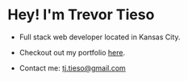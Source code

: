 # Hey! I'm Trevor Tieso

- Full stack web developer located in Kansas City. 

- Checkout out my portfolio [here](https://tj-tieso.github.io/portfolio). 

- Contact me: <tj.tieso@gmail.com>

<!--
**tj-tieso/tj-tieso** is a ✨ _special_ ✨ repository because its `README.md` (this file) appears on your GitHub profile.

Here are some ideas to get you started:

- 🔭 I’m currently working on ...
- 🌱 I’m currently learning ...
- 👯 I’m looking to collaborate on ...
- 🤔 I’m looking for help with ...
- 💬 Ask me about ...
- 📫 How to reach me: ...
- 😄 Pronouns: ...
- ⚡ Fun fact: ...
-->
